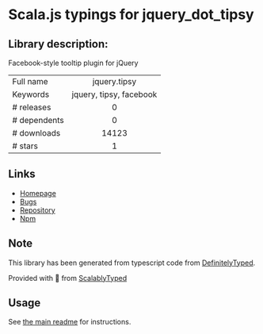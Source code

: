 
# Scala.js typings for jquery_dot_tipsy


## Library description:
Facebook-style tooltip plugin for jQuery

|                    |                 |
| ------------------ | :-------------: |
| Full name          | jquery.tipsy |
| Keywords           | jquery, tipsy, facebook |
| # releases         | 0 |
| # dependents       | 0 |
| # downloads        | 14123 |
| # stars            | 1 |

## Links
- [Homepage](https://github.com/jaz303/tipsy#readme)
- [Bugs](https://github.com/jaz303/tipsy/issues)
- [Repository](https://github.com/jaz303/tipsy)
- [Npm](https://www.npmjs.com/package/jquery.tipsy)
    


## Note
This library has been generated from typescript code from [DefinitelyTyped](https://definitelytyped.org).

Provided with :purple_heart: from [ScalablyTyped](https://github.com/oyvindberg/ScalablyTyped)

## Usage
See [the main readme](../../readme.md) for instructions.


